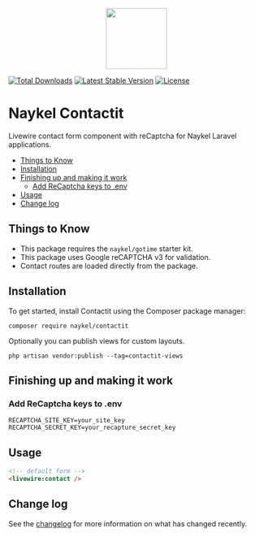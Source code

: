 <p align="center"><a href="https://naykel.com.au" target="_blank"><img src="https://avatars0.githubusercontent.com/u/32632005?s=460&u=d1df6f6e0bf29668f8a4845271e9be8c9b96ed83&v=4" width="120"></a></p>

<a href="https://packagist.org/packages/naykel/contactit"><img src="https://img.shields.io/packagist/dt/naykel/contactit" alt="Total Downloads"></a>
<a href="https://packagist.org/packages/naykel/contactit"><img src="https://img.shields.io/packagist/v/naykel/contactit" alt="Latest Stable Version"></a>
<a href="https://packagist.org/packages/naykel/contactit"><img src="https://img.shields.io/packagist/l/naykel/contactit" alt="License"></a>

# Naykel Contactit

Livewire contact form component with reCaptcha for Naykel Laravel applications.

<!-- MarkdownTOC -->

- [Things to Know](#things-to-know)
- [Installation](#installation)
- [Finishing up and making it work](#finishing-up-and-making-it-work)
  - [Add ReCaptcha keys to .env](#add-recaptcha-keys-to-env)
- [Usage](#usage)
- [Change log](#change-log)

<!-- /MarkdownTOC -->


<a id="things-to-know"></a>
## Things to Know

- This package requires the `naykel/gotime` starter kit.
- This package uses Google reCAPTCHA v3 for validation.
- Contact routes are loaded directly from the package.

<a id="installation"></a>
## Installation

To get started, install Contactit using the Composer package manager:

    composer require naykel/contactit

Optionally you can publish views for custom layouts.

    php artisan vendor:publish --tag=contactit-views

<a id="finishing-up-and-making-it-work"></a>
## Finishing up and making it work

<a id="add-recaptcha-keys-to-env"></a>
### Add ReCaptcha keys to .env

    RECAPTCHA_SITE_KEY=your_site_key
    RECAPTCHA_SECRET_KEY=your_recapture_secret_key

<a id="usage"></a>
## Usage

``` html
<!-- default form -->
<livewire:contact />
```

<a id="change-log"></a>
## Change log

See the [changelog](changelog.md) for more information on what has changed recently.

[link-author]: https://github.com/naykel76
[link-email]: nathan@naykel.com.au
